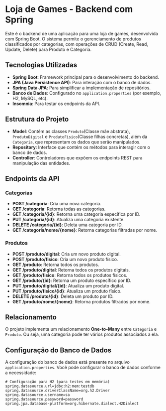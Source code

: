 # Loja de Games - Backend com Spring

Este é o backend de uma aplicação para uma loja de games, desenvolvida com Spring Boot. O sistema permite o gerenciamento de produtos classificados por categorias, com operações de CRUD (Create, Read, Update, Delete) para Produto e Categoria.

## Tecnologias Utilizadas

- **Spring Boot**: Framework principal para o desenvolvimento do backend.
- **JPA (Java Persistence API)**: Para interação com o banco de dados.
- **Spring Data JPA**: Para simplificar a implementação de repositórios.
- **Banco de Dados**: Configurado no `application.properties` (por exemplo, H2, MySQL, etc).
- **Insomnia**: Para testar os endpoints da API.

## Estrutura do Projeto

- **Model**: Contém as classes `Produto`(Classe mãe abstrata), `ProdutoDigital` e `ProdutoFisico`(Classe filhas concretas), além da `Categoria`, que representam os dados que serão manipulados.
- **Repository**: Interface que contém os métodos para interagir com o banco de dados.
- **Controller**: Controladores que expõem os endpoints REST para manipulação das entidades.

## Endpoints da API

### **Categorias**
- **POST /categoria**: Cria uma nova categoria.
- **GET /categoria**: Retorna todas as categorias.
- **GET /categoria/{id}**: Retorna uma categoria específica por ID.
- **PUT /categoria/{id}**: Atualiza uma categoria existente.
- **DELETE /categoria/{id}**: Deleta uma categoria por ID.
- **GET /categoria/nome/{nome}**: Retorna categorias filtradas por nome.

### **Produtos**
- **POST /produto/digital**: Cria um novo produto digital.
- **POST /produto/fisico**: Cria um novo produto físico.
- **GET /produto**: Retorna todos os produtos.
- **GET /produto/digital**: Retorna todos os produtos digitais.
- **GET /produto/fisico**: Retorna todos os produtos físicos.
- **GET /produto/{id}**: Retorna um produto específico por ID.
- **PUT /produto/digital/{id}**: Atualiza um produto digital.
- **PUT /produto/fisico/{id}**: Atualiza um produto físico.
- **DELETE /produto/{id}**: Deleta um produto por ID.
- **GET /produto/nome/{nome}**: Retorna produtos filtrados por nome.

## Relacionamento

O projeto implementa um relacionamento **One-to-Many** entre `Categoria` e `Produto`. Ou seja, uma categoria pode ter vários produtos associados a ela.

## Configuração do Banco de Dados

A configuração do banco de dados está presente no arquivo `application.properties`. Você pode configurar o banco de dados conforme a necessidade:

```properties
# Configuração para H2 (para testes em memória)
spring.datasource.url=jdbc:h2:mem:testdb
spring.datasource.driverClassName=org.h2.Driver
spring.datasource.username=sa
spring.datasource.password=password
spring.jpa.database-platform=org.hibernate.dialect.H2Dialect
